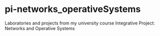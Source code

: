 # pi-networks_operativeSystems
Laboratories and projects from my university course Integrative Project: Networks and Operative Systems
